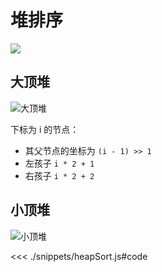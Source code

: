 # 堆排序

![](https://limy-1309594960.cos.ap-beijing.myqcloud.com/202209261913319.gif)

## 大顶堆

![大顶堆](https://limy-1309594960.cos.ap-beijing.myqcloud.com/202304102235422.png)

下标为 i 的节点：

- 其父节点的坐标为 `(i - 1) >> 1`
- 左孩子 `i * 2 + 1`
- 右孩子 `i * 2 + 2`

## 小顶堆

![小顶堆](https://limy-1309594960.cos.ap-beijing.myqcloud.com/202304102240871.png)

<<< ./snippets/heapSort.js#code
